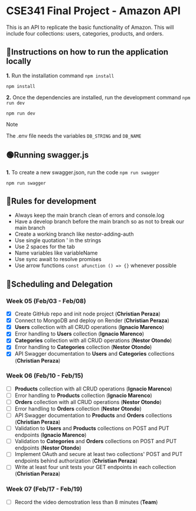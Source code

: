# CSE341 Final Project - Amazon API

This is an API to replicate the basic functionality of Amazon. This will include four collections: users, categories, products, and orders.

## 📝Instructions on how to run the application locally

**1.** Run the installation command `npm install`

```
npm install
```

**2.** Once the dependencies are installed, run the development command `npm run dev`

```
npm run dev
```

> [!NOTE]
> The .env file needs the variables `DB_STRING` and `DB_NAME`

## 🟢Running swagger.js

**1.** To create a new swagger.json, run the code `npm run swagger`

```
npm run swagger
```

## 📜Rules for development

- Always keep the main branch clean of errors and console.log
- Have a develop branch before the main branch so as not to break our main branch
- Create a working branch like nestor-adding-auth
- Use single quotation ' in the strings
- Use 2 spaces for the tab
- Name variables like variableName
- Use sync await to resolve promises
- Use arrow functions `const aFunction () => {}` whenever possible

## 📆Scheduling and Delegation

### Week 05 (Feb/03 - Feb/08)

- [x] Create GitHub repo and init node project (**Christian Peraza**)
- [x] Connect to MongoDB and deploy on Render (**Christian Peraza**)
- [x] **Users** collection with all CRUD operations (**Ignacio Marenco**)
- [x] Error handling to **Users** collection (**Ignacio Marenco**)
- [x] **Categories** collection with all CRUD operations (**Nestor Otondo**)
- [x] Error handling to **Categories** collection (**Nestor Otondo**)
- [x] API Swagger documentation to **Users** and **Categories** collections (**Christian Peraza**)

### Week 06 (Feb/10 - Feb/15)

- [ ] **Products** collection with all CRUD operations (**Ignacio Marenco**)
- [ ] Error handling to **Products** collection (**Ignacio Marenco**)
- [ ] **Orders** collection with all CRUD operations (**Nestor Otondo**)
- [ ] Error handling to **Orders** collection (**Nestor Otondo**)
- [ ] API Swagger documentation to **Products** and **Orders** collections (**Christian Peraza**)
- [ ] Validation to **Users** and **Products** collections on POST and PUT endpoints (**Ignacio Marenco**)
- [ ] Validation to **Categories** and **Orders** collections on POST and PUT endpoints (**Nestor Otondo**)
- [ ] Implement OAuth and secure at least two
      collections' POST and PUT endpoints
      behind authorization (**Christian Peraza**)
- [ ] Write at least four unit tests your GET
      endpoints in each collection (**Christian Peraza**)

### Week 07 (Feb/17 - Feb/19)

- [ ] Record the video demostration less than 8 minutes (**Team**)
